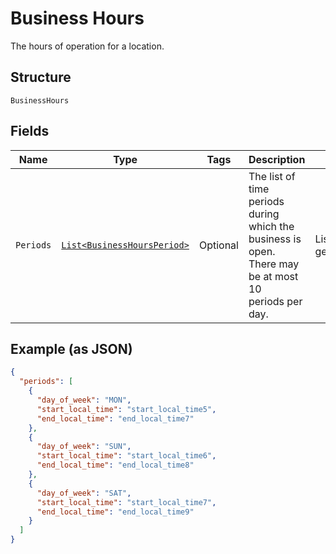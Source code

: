 
# Business Hours

The hours of operation for a location.

## Structure

`BusinessHours`

## Fields

| Name | Type | Tags | Description | Getter |
|  --- | --- | --- | --- | --- |
| `Periods` | [`List<BusinessHoursPeriod>`](/doc/models/business-hours-period.md) | Optional | The list of time periods during which the business is open. There may be at most 10<br>periods per day. | List<BusinessHoursPeriod> getPeriods() |

## Example (as JSON)

```json
{
  "periods": [
    {
      "day_of_week": "MON",
      "start_local_time": "start_local_time5",
      "end_local_time": "end_local_time7"
    },
    {
      "day_of_week": "SUN",
      "start_local_time": "start_local_time6",
      "end_local_time": "end_local_time8"
    },
    {
      "day_of_week": "SAT",
      "start_local_time": "start_local_time7",
      "end_local_time": "end_local_time9"
    }
  ]
}
```

